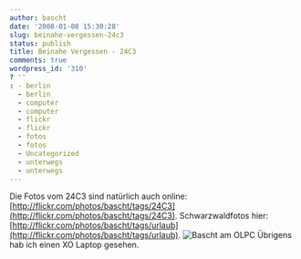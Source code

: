 ```yaml
---
author: bascht
date: '2008-01-08 15:30:28'
slug: beinahe-vergessen-24c3
status: publish
title: Beinahe Vergessen - 24C3
comments: true
wordpress_id: '310'
? ''
: - berlin
  - berlin
  - computer
  - computer
  - flickr
  - flickr
  - fotos
  - fotos
  - Uncategorized
  - unterwegs
  - unterwegs
---
```


Die Fotos vom 24C3 sind natürlich auch online:
[http://flickr.com/photos/bascht/tags/24C3](http://flickr.com/photos/bascht/tags/24C3).
Schwarzwaldfotos hier:
[http://flickr.com/photos/bascht/tags/urlaub](http://flickr.com/photos/bascht/tags/urlaub).
![Bascht am OLPC](http://farm3.static.flickr.com/2083/2176554040_8f70206acd.jpg "Bascht am OLPC")
Übrigens hab ich einen XO Laptop gesehen.



